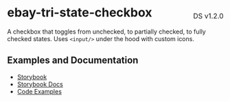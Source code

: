 <h1 style="display: flex; justify-content: space-between; align-items: center;">
    <span>
        ebay-tri-state-checkbox
    </span>
    <span style="font-weight: normal; font-size: medium; margin-bottom: -15px;">
        DS v1.2.0
    </span>
</h1>

A checkbox that toggles from unchecked, to partially checked, to fully checked states. Uses `<input/>` under the hood with custom icons.

## Examples and Documentation

-   [Storybook](https://ebay.github.io/ebayui-core/?path=/story/form-input-ebay-tri-state-checkbox)
-   [Storybook Docs](https://ebay.github.io/ebayui-core/?path=/docs/form-input-ebay-tri-state-checkbox)
-   [Code Examples](https://github.com/eBay/ebayui-core/tree/master/src/components/ebay-tri-state-checkbox/examples)
